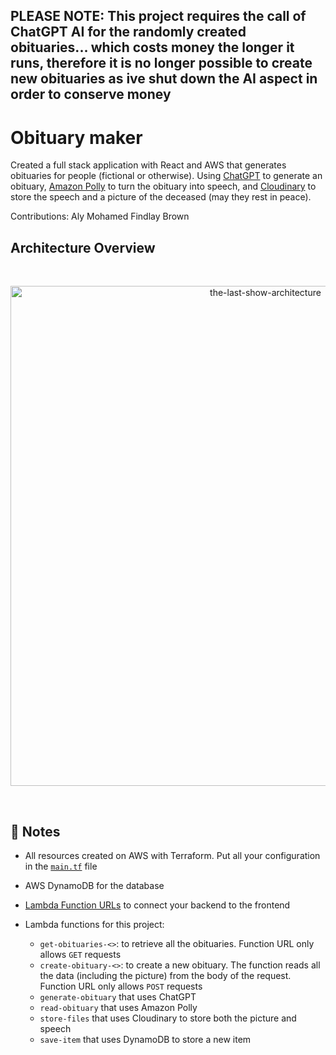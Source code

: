 ## PLEASE NOTE: This project requires the call of ChatGPT AI for the randomly created obituaries... which costs money the longer it runs, therefore it is no longer possible to create new obituaries as ive shut down the AI aspect in order to conserve money
# Obituary maker

Created a full stack application with React and AWS that generates obituaries for people (fictional or otherwise). Using [ChatGPT](https://openai.com/blog/chatgpt) to generate an obituary, [Amazon Polly](https://aws.amazon.com/polly/) to turn the obituary into speech, and [Cloudinary](https://cloudinary.com/) to store the speech and a picture of the deceased (may they rest in peace).

Contributions: 
Aly Mohamed
Findlay Brown

## Architecture Overview

<br/>
<p align="center">
  <img src="https://res.cloudinary.com/mkf/image/upload/v1680411648/last-show_dvjjez.svg" alt="the-last-show-architecture" width="800"/>
</p>
<br/>


## :page_with_curl: Notes

- All resources created on AWS with Terraform. Put all your configuration in the [`main.tf`](infra/main.tf) file
- AWS DynamoDB for the database
- [Lambda Function URLs](https://masoudkarimif.github.io/posts/aws-lambda-function-url/) to connect your backend to the frontend
- Lambda functions for this project:

  - `get-obituaries-<>`: to retrieve all the obituaries. Function URL only allows `GET` requests
  - `create-obituary-<>`: to create a new obituary. The function reads all the data (including the picture) from the body of the request. Function URL only allows `POST` requests
  - `generate-obituary` that uses ChatGPT
  - `read-obituary` that uses Amazon Polly
  - `store-files` that uses Cloudinary to store both the picture and speech
  - `save-item` that uses DynamoDB to store a new item
    
